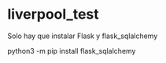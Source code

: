 # liverpool_test
Solo hay que instalar Flask y flask_sqlalchemy 

python3 -m pip install flask_sqlalchemy